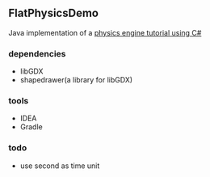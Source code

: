 ## FlatPhysicsDemo

Java implementation of a [physics engine tutorial using C#](https://www.bilibili.com/video/BV1gL411K7qt)

### dependencies

- libGDX
- shapedrawer(a library for libGDX)

### tools

- IDEA
- Gradle

### todo

- use second as time unit

